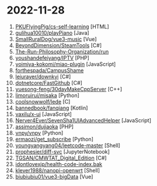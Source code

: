 # 2022-11-28

1. [PKUFlyingPig/cs-self-learning](https://github.com/PKUFlyingPig/cs-self-learning "计算机自学指南") [HTML]
2. [gulihua10010/playPiano](https://github.com/gulihua10010/playPiano "Java弹奏钢琴乐曲") [Java]
3. [SmallRuralDog/vue3-music](https://github.com/SmallRuralDog/vue3-music "VUE3+TS 开发的音乐播放器，界面模仿QQ音乐mac客户端，支持黑夜模式") [Vue]
4. [BeyondDimension/SteamTools](https://github.com/BeyondDimension/SteamTools "🛠「Watt Toolkit」是一个开源跨平台的多功能 Steam 工具箱。") [C#]
5. [The-Run-Philosophy-Organization/run](https://github.com/The-Run-Philosophy-Organization/run "润学全球官方指定GITHUB，整理润学宗旨、纲领、理论和各类润之实例；解决为什么润，润去哪里，怎么润三大问题； 并成为新中国人的核心宗教，核心信念。") 
6. [youshandefeiyang/IPTV](https://github.com/youshandefeiyang/IPTV "肥羊的IPTV直播源搜集仓库") [PHP]
7. [yoimiya-kokomi/miao-plugin](https://github.com/yoimiya-kokomi/miao-plugin "Miao-Plugin for Yunzai-Bot") [JavaScript]
8. [forthespada/CampusShame](https://github.com/forthespada/CampusShame "互联网仍有记忆！那些曾经在校招过程中毁过口头offer、意向书、三方的公司！纵然人微言轻，也想绵薄之力！") 
9. [leiurayer/downkyi](https://github.com/leiurayer/downkyi "哔哩下载姬downkyi，B站视频下载工具，支持批量下载，支持8K、HDR、杜比视界，提供工具箱（音视频提取、去水印等）。") [C#]
10. [dotnetcore/FastGithub](https://github.com/dotnetcore/FastGithub "github加速神器，解决github打不开、用户头像无法加载、releases无法上传下载、git-clone、git-pull、git-push失败等问题") [C#]
11. [yuesong-feng/30dayMakeCppServer](https://github.com/yuesong-feng/30dayMakeCppServer "30天自制C++服务器，包含教程和源代码") [C++]
12. [limoruirui/misaka](https://github.com/limoruirui/misaka "开源的一些乱七八糟的东西") [Python]
13. [coolsnowwolf/lede](https://github.com/coolsnowwolf/lede "Lean's LEDE source") [C]
14. [bannedbook/fanqiang](https://github.com/bannedbook/fanqiang "翻墙-科学上网") [Kotlin]
15. [vaxilu/x-ui](https://github.com/vaxilu/x-ui "支持多协议多用户的 xray 面板") [JavaScript]
16. [Nerver4Ever/SevenSha1UIAdvancedHelper](https://github.com/Nerver4Ever/SevenSha1UIAdvancedHelper "转存助手ui优化版") [JavaScript]
17. [assimon/dujiaoka](https://github.com/assimon/dujiaoka "🦄独角数卡(自动售货系统)-开源站长自动化售货解决方案、高效、稳定、快速！🚀🚀🎉🎉") [PHP]
18. [vnpy/vnpy](https://github.com/vnpy/vnpy "基于Python的开源量化交易平台开发框架") [Python]
19. [ermaozi/get_subscribe](https://github.com/ermaozi/get_subscribe "✈️ 免费机场 / 免费VPN -> 自动获取免 clash/v2ray/trojan/sr/ssr 订阅链接，间隔12小时持续更新 | 科学上网 | 翻墙") [Python]
20. [youngyangyang04/leetcode-master](https://github.com/youngyangyang04/leetcode-master "《代码随想录》LeetCode 刷题攻略：200道经典题目刷题顺序，共60w字的详细图解，视频难点剖析，50余张思维导图，支持C++，Java，Python，Go，JavaScript等多语言版本，从此算法学习不再迷茫！🔥🔥 来看看，你会发现相见恨晚！🚀") [Shell]
21. [prophesier/diff-svc](https://github.com/prophesier/diff-svc "Singing Voice Conversion via diffusion model") [JupyterNotebook]
22. [TGSAN/CMWTAT_Digital_Edition](https://github.com/TGSAN/CMWTAT_Digital_Edition "CloudMoe Windows 10/11 Activation Toolkit get digital license, the best open source Win 10/11 activator in GitHub. GitHub 上最棒的开源 Win10/Win11 数字权利（数字许可证）激活工具！") [C#]
23. [idontlovexjp/health-code-index.bak](https://github.com/idontlovexjp/health-code-index.bak "健康码模拟；变态清零，祸国殃民。（备份自 https://github.com/ilovexjp/health-code-index ）新家在此：👇") 
24. [klever1988/nanopi-openwrt](https://github.com/klever1988/nanopi-openwrt "Openwrt for Nanopi R1S R2S R4S R5S 香橙派 R1 Plus 固件编译 纯净版与大杂烩") [Shell]
25. [biubiubiu01/vue3-bigData](https://github.com/biubiubiu01/vue3-bigData "一个基于vue3.0的大数据分析系统，包含各种echarts和vue3.0新API") [Vue]
